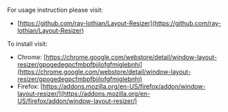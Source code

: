 For usage instruction please visit:
  * [https://github.com/ray-lothian/Layout-Resizer](https://github.com/ray-lothian/Layout-Resizer)

To install visit:
  * Chrome: [https://chrome.google.com/webstore/detail/window-layout-resizer/gpogedegpcfmbpfbjilofgfmjglebnhi](https://chrome.google.com/webstore/detail/window-layout-resizer/gpogedegpcfmbpfbjilofgfmjglebnhi)
  * Firefox: [https://addons.mozilla.org/en-US/firefox/addon/window-layout-resizer/](https://addons.mozilla.org/en-US/firefox/addon/window-layout-resizer/)
